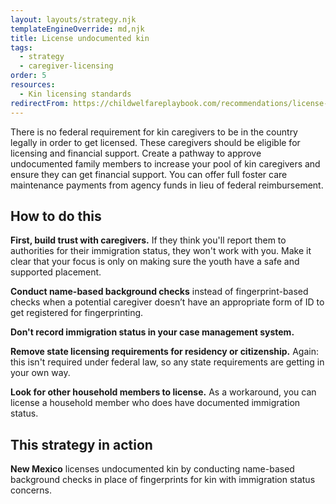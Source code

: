 ```yaml
---
layout: layouts/strategy.njk
templateEngineOverride: md,njk
title: License undocumented kin
tags:
  - strategy
  - caregiver-licensing
order: 5
resources:
  - Kin licensing standards
redirectFrom: https://childwelfareplaybook.com/recommendations/license-undocumented-kin/
---
```

There is no federal requirement for kin caregivers to be in the country legally in order to get licensed. These caregivers should be eligible for licensing and financial support. Create a pathway to approve undocumented family members to increase your pool of kin caregivers and ensure they can get financial support. You can offer full foster care maintenance payments from agency funds in lieu of federal reimbursement.

## How to do this

**First, build trust with caregivers.** If they think you'll report them to authorities for their immigration status, they won't work with you. Make it clear that your focus is only on making sure the youth have a safe and supported placement.

**Conduct name-based background checks** instead of fingerprint-based checks when a potential caregiver doesn’t have an appropriate form of ID to get registered for fingerprinting.

**Don't record immigration status in your case management system.**

**Remove state licensing requirements for residency or citizenship.** Again: this isn't required under federal law, so any state requirements are getting in your own way.

**Look for other household members to license.** As a workaround, you can license a household member who does have documented immigration status.

## This strategy in action

**New Mexico** licenses undocumented kin by conducting name-based background checks in place of fingerprints for kin with immigration status concerns.
